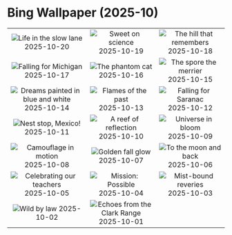 # Bing Wallpaper (2025-10)

|  |  |  |
|:---:|:---:|:---:|
| ![](https://www.bing.com/th?id=OHR.HoffmansSloth_EN-US3030106938_400x240.jpg "Life in the slow lane") 2025-10-20 | ![](https://www.bing.com/th?id=OHR.AppleHarvest_EN-US2977882687_400x240.jpg "Sweet on science") 2025-10-19 | ![](https://www.bing.com/th?id=OHR.SilburyHill_EN-US2485144120_400x240.jpg "The hill that remembers") 2025-10-18 |
| ![](https://www.bing.com/th?id=OHR.RockRiverFalls_EN-US2428797661_400x240.jpg "Falling for Michigan") 2025-10-17 | ![](https://www.bing.com/th?id=OHR.SiberianLynx_EN-US0696336220_400x240.jpg "The phantom cat") 2025-10-16 | ![](https://www.bing.com/th?id=OHR.AmethystLaccaria_EN-US0640413961_400x240.jpg "The spore the merrier") 2025-10-15 |
| ![](https://www.bing.com/th?id=OHR.OiaSantorini_EN-US0585833457_400x240.jpg "Dreams painted in blue and white") 2025-10-14 | ![](https://www.bing.com/th?id=OHR.MuleCanyon_EN-US0527899523_400x240.jpg "Flames of the past") 2025-10-13 | ![](https://www.bing.com/th?id=OHR.SaranacLake_EN-US0445660450_400x240.jpg "Falling for Saranac") 2025-10-12 |
| ![](https://www.bing.com/th?id=OHR.WoodDuckHen_EN-US0382439406_400x240.jpg "Nest stop, Mexico!") 2025-10-11 | ![](https://www.bing.com/th?id=OHR.MonurikiFiji_EN-US0326449622_400x240.jpg "A reef of reflection") 2025-10-10 | ![](https://www.bing.com/th?id=OHR.WebbPillars_EN-US0251661895_400x240.jpg "Universe in bloom") 2025-10-09 |
| ![](https://www.bing.com/th?id=OHR.OctopusCyanea_EN-US0194861123_400x240.jpg "Camouflage in motion") 2025-10-08 | ![](https://www.bing.com/th?id=OHR.RidgwayAspens_EN-US0136548884_400x240.jpg "Golden fall glow") 2025-10-07 | ![](https://www.bing.com/th?id=OHR.AnshunBridge_EN-US0059795497_400x240.jpg "To the moon and back") 2025-10-06 |
| ![](https://www.bing.com/th?id=OHR.TeacherOwl_EN-US9991815804_400x240.jpg "Celebrating our teachers") 2025-10-05 | ![](https://www.bing.com/th?id=OHR.DragonEndeavour_EN-US9321246369_400x240.jpg "Mission: Possible") 2025-10-04 | ![](https://www.bing.com/th?id=OHR.SkyeHeather_EN-US9221942108_400x240.jpg "Mist-bound reveries") 2025-10-03 |
| ![](https://www.bing.com/th?id=OHR.OxbowBend_EN-US8471628790_400x240.jpg "Wild by law") 2025-10-02 | ![](https://www.bing.com/th?id=OHR.YosemiteClark_EN-US8503376225_400x240.jpg "Echoes from the Clark Range") 2025-10-01 |  |
